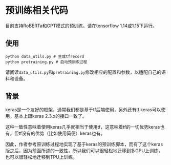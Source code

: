 # 预训练相关代码

目前支持RoBERTa和GPT模式的预训练。请在tensorflow 1.14或1.15下运行。

## 使用
```
python data_utils.py # 生成tfrecord
python pretraining.py # 启动预训练过程
```

请阅读`data_utils.py`和`pretraining.py`修改相应的配置和参数，以适配自己的语料和设备。

## 背景

keras是一个友好的框架，通常我们都是基于tf后端使用，另外还有tf.keras可以使用，基本上跟keras 2.3.x的接口一致了。

这种一致性意味着使用keras几乎就相当于使用tf，这意味着tf的一切优势keras也有，但tf没有的优势（比如使用简便）keras也有。

因此，作者参考原训练过程地实现了基于keras的预训练脚本，而有了这个keras版之后，因为前面所述的一致性，所以我们可以很轻松地迁移到多GPU上训练，也可以很轻松地迁移到TPU上训练。
